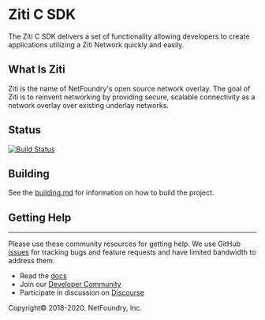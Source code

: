 # Ziti C SDK

The Ziti C SDK delivers a set of functionality allowing developers to create applications utilizing a Ziti Network
quickly and easily.

<h2>What Is Ziti</h2>

Ziti is the name of NetFoundry's open source network overlay. The goal of Ziti is to
reinvent networking by providing secure, scalable connectivity as a network overlay over
existing underlay networks.

<h2>Status</h2>

[![Build Status](https://travis-ci.com/openziti/ziti-sdk-c.svg?branch=master)](https://travis-ci.com/openziti/ziti-sdk-c)

<h2>Building</h2>

See the [building.md](./building.md) for information on how to build the project.

<h2>Getting Help</h2>

------------
Please use these community resources for getting help. We use GitHub [issues](https://github.com/NetFoundry/ziti-sdk-c/issues) 
for tracking bugs and feature requests and have limited bandwidth to address them.

- Read the [docs](https://openziti.github.io/ziti-doc/ziti/overview.html)
- Join our [Developer Community](https://openziti.org)
- Participate in discussion on [Discourse](https://openziti.discourse.group/)

Copyright&copy; 2018-2020. NetFoundry, Inc.
